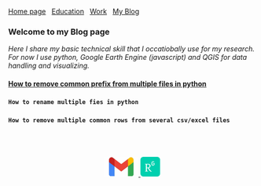 [Home page](./README.md)&nbsp;&nbsp;&nbsp;[Education](./asset/education.md)&nbsp;&nbsp;&nbsp;[Work](./asset/Work.md)&nbsp;&nbsp;&nbsp;[My Blog](./My_Blog.md) 

### Welcome to my Blog page

_Here I share my basic technical skill that I occatiobally use for my research. For now I use python, Google Earth Engine (javascript) and QGIS for data handling and visualizing._

#### [How to remove common prefix from multiple files in python](./common_prefix.md)
#### `How to rename multiple fies in python`
#### `How to remove multiple common rows from several csv/excel files`



<br />
<br />
<p align="center">
  <a href="http://marjinahaque64@gmail.com">
    <img width="70px" src="./images/email_icon.jpg"/>
  </a>
  
  <a href="https://www.researchgate.net/profile/Marjena-Beantha-Haque">
    <img width="40px" src="./images/researchgate_icon.png"/>
  </a>
</p>

